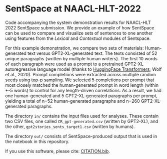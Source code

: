 # SentSpace at NAACL-HLT-2022

Code accompanying the system demonstration results for NAACL-HLT 2022 SentSpace submission.
We provide an example of how SentSpace can be used to compare and visualize sets of sentences to one another using features from the _Lexical_ and _Contextual_ modules of Sentspace.

For this example demonstration, we compare two sets of materials: Human-generated text versus GPT2-XL-generated text. The texts consisted of 52 unique paragraphs {written by multiple human writers}. 
The first 10 words of each paragraph were used as a prompt to a pretrained GPT2-XL autoregressive language model (thanks to [HuggingFace Transformers](https://huggingface.co/docs/transformers/index); Wolf et al., 2020). Prompt completions were extracted across multiple random seeds using top-p sampling. We selected 5 completions per prompt that most closely matched the human-generated prompt in word length (within +-5 words) to control for any length-driven correlations. As a result, we had one human-generated and 5 GPT2-XL-generated paragraphs per prompt, 
yielding a total of n=52 human-generated paragraphs and n=260 GPT2-XL-generated paragraphs.

The directory `in/` contains the input files used for analyses. These contain two CSV files, one called `CR_gpt-generated.csv` (written by GPT2-XL), and the other, `gpt2stories_sents_target1.csv` (written by humans).

The directory `out/` consists of SentSpace-produced output that is used in the notebook in this repository.

If you use this software, please cite: [CITATION.bib](./CITATION).
